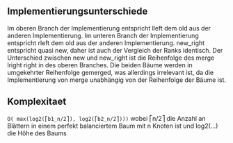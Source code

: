 ## Implementierungsunterschiede
Im oberen Branch der Implementierung entspricht lleft dem old aus der anderen Implementierung. 
Im unteren Branch der Implementierung entspricht rleft dem old aus der anderen Implementierung. 
new_right entspricht quasi new, daher ist auch der Vergleich der Ranks identisch. 
Der Unterschied zwischen new und new_right ist die Reihenfolge des merge lright right in des oberen Branches. 
Die beiden Bäume werden in umgekehrter Reihenfolge gemerged, was allerdings irrelevant ist, da die Implementierung von merge unabhängig von der Reihenfolge der Bäume ist.


## Komplexitaet
`O( max(log2(⎡b1_n/2⎤), log2(⎡b2_n/2⎤)))` 
wobei ⎡n/2⎤ die Anzahl an Blättern in einem perfekt balanciertem Baum mit n Knoten ist und log2(...) die Höhe des Baums
